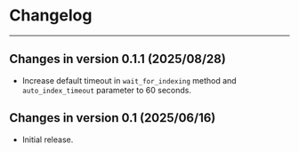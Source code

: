# Changelog

______________________________________________________________________

## Changes in version 0.1.1 (2025/08/28)

- Increase default timeout in `wait_for_indexing` method and `auto_index_timeout` parameter to 60 seconds.

## Changes in version 0.1 (2025/06/16)

- Initial release.
